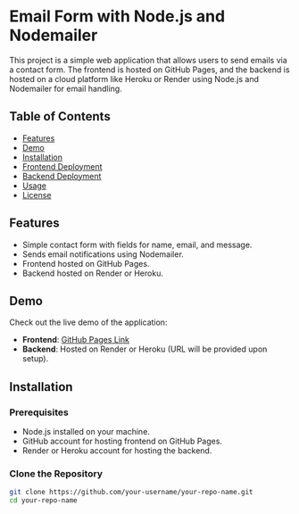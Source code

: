 # Email Form with Node.js and Nodemailer

This project is a simple web application that allows users to send emails via a contact form. The frontend is hosted on GitHub Pages, and the backend is hosted on a cloud platform like Heroku or Render using Node.js and Nodemailer for email handling.

## Table of Contents

- [Features](#features)
- [Demo](#demo)
- [Installation](#installation)
- [Frontend Deployment](#frontend-deployment)
- [Backend Deployment](#backend-deployment)
- [Usage](#usage)
- [License](#license)

## Features

- Simple contact form with fields for name, email, and message.
- Sends email notifications using Nodemailer.
- Frontend hosted on GitHub Pages.
- Backend hosted on Render or Heroku.

## Demo

Check out the live demo of the application:

- **Frontend**: [GitHub Pages Link](https://your-username.github.io/your-repo-name)
- **Backend**: Hosted on Render or Heroku (URL will be provided upon setup).

## Installation

### Prerequisites

- Node.js installed on your machine.
- GitHub account for hosting frontend on GitHub Pages.
- Render or Heroku account for hosting the backend.

### Clone the Repository

```bash
git clone https://github.com/your-username/your-repo-name.git
cd your-repo-name
```
